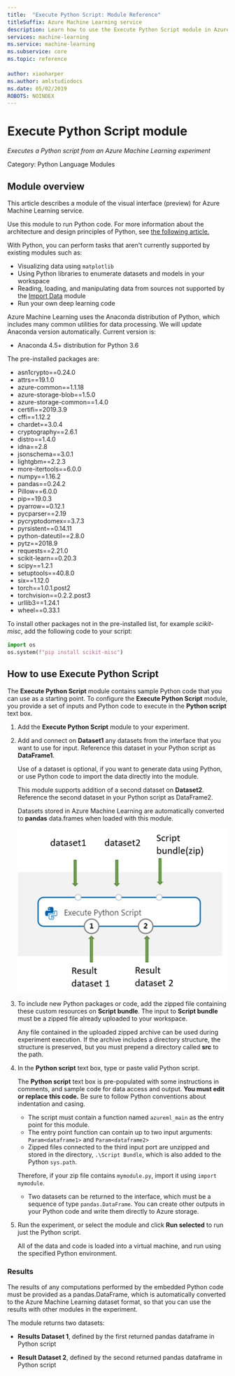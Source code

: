 ```yaml
---
title:  "Execute Python Script: Module Reference"
titleSuffix: Azure Machine Learning service
description: Learn how to use the Execute Python Script module in Azure Machine Learning service to run Python code.
services: machine-learning
ms.service: machine-learning
ms.subservice: core
ms.topic: reference

author: xiaoharper
ms.author: amlstudiodocs
ms.date: 05/02/2019
ROBOTS: NOINDEX
---
```

# Execute Python Script module

*Executes a Python script from an Azure Machine Learning experiment*

Category: Python Language Modules

## Module overview

This article describes a module of the visual interface (preview) for Azure Machine Learning service.

Use this module to run Python code. For more information about the architecture and design principles of Python, see [the following article.](https://docs.microsoft.com/azure/machine-learning/machine-learning-execute-python-scripts)

With Python, you can perform tasks that aren't currently supported by existing modules such as:

+ Visualizing data using `matplotlib`
+ Using Python libraries to enumerate datasets and models in your workspace
+ Reading, loading, and manipulating data from sources not supported by the [Import Data](./import-data.md) module
+ Run your own deep learning code 


Azure Machine Learning uses the Anaconda distribution of Python, which includes many common utilities for data processing. We will update Anaconda version automatically. Current version is:
 -  Anaconda 4.5+ distribution for Python 3.6 

The pre-installed packages are:
-  asn1crypto==0.24.0
- attrs==19.1.0
- azure-common==1.1.18
- azure-storage-blob==1.5.0
- azure-storage-common==1.4.0
- certifi==2019.3.9
- cffi==1.12.2
- chardet==3.0.4
- cryptography==2.6.1
- distro==1.4.0
- idna==2.8
- jsonschema==3.0.1
- lightgbm==2.2.3
- more-itertools==6.0.0
- numpy==1.16.2
- pandas==0.24.2
- Pillow==6.0.0
- pip==19.0.3
- pyarrow==0.12.1
- pycparser==2.19
- pycryptodomex==3.7.3
- pyrsistent==0.14.11
- python-dateutil==2.8.0
- pytz==2018.9
- requests==2.21.0
- scikit-learn==0.20.3
- scipy==1.2.1
- setuptools==40.8.0
- six==1.12.0
- torch==1.0.1.post2
- torchvision==0.2.2.post3
- urllib3==1.24.1
- wheel==0.33.1 

 To install other packages not in the pre-installed list, for example *scikit-misc*, add the following code to your script: 

 ```python
import os
os.system(f"pip install scikit-misc")
```



## How to use Execute Python Script

The **Execute Python Script** module contains sample Python code that you can use as a starting point. To configure the **Execute Python Script** module, you provide a set of inputs and Python code to execute in the **Python script** text box.

1. Add the **Execute Python Script** module to your experiment.

2. Add and connect on **Dataset1** any datasets from the interface that you want to use for input. Reference this dataset in your Python script as **DataFrame1**.

    Use of a dataset is optional, if you want to generate data using Python, or use Python code to import the data directly into the module.

    This module supports addition of a second dataset on **Dataset2**. Reference the second dataset in your Python script as DataFrame2.

    Datasets stored in Azure Machine Learning are automatically converted to **pandas** data.frames when loaded with this module.

    ![Execute Python input map](media/module/python-module.png)

4. To include new Python packages or code, add the zipped file containing these custom resources  on **Script bundle**. The input to **Script bundle** must be a zipped file already uploaded to your workspace. 

    Any file contained in the uploaded zipped archive can be used during experiment execution. If the archive includes a directory structure, the structure is preserved, but you must prepend a directory called **src** to the path.

5. In the **Python script** text box, type or paste valid Python script.

    The **Python script** text box is pre-populated with some instructions in comments, and sample code for data access and output. **You must edit or replace this code.** Be sure to follow Python conventions about indentation and casing.

    + The script must contain a function named `azureml_main` as the entry point for this module.
    + The entry point function can contain up to two input arguments: `Param<dataframe1>` and `Param<dataframe2>`
    + Zipped files connected to the third input port are unzipped and stored in the directory, `.\Script Bundle`, which is also added to the Python `sys.path`. 

    Therefore, if your zip file contains `mymodule.py`, import it using `import mymodule`.

    + Two datasets can be returned to the interface, which must be a sequence of type `pandas.DataFrame`. You can create other outputs in your Python code and write them directly to Azure storage.

6. Run the experiment, or select the module and click **Run selected** to run just the Python script.

    All of the data and code is loaded into a virtual machine, and run using the specified Python environment.

### Results

The results of any computations performed by the embedded Python code must be provided as a pandas.DataFrame, which is automatically converted to the Azure Machine Learning dataset format, so that you can use the results with other modules in the experiment.

The module returns two datasets:  
  
+ **Results Dataset 1**, defined by the first returned pandas dataframe in Python script

+ **Result Dataset 2**, defined by the second returned pandas dataframe in Python script
